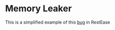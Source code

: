 # Memory Leaker

This is a simplified example of this [bug](https://github.com/canton7/RestEase/pull/84/) in RestEase